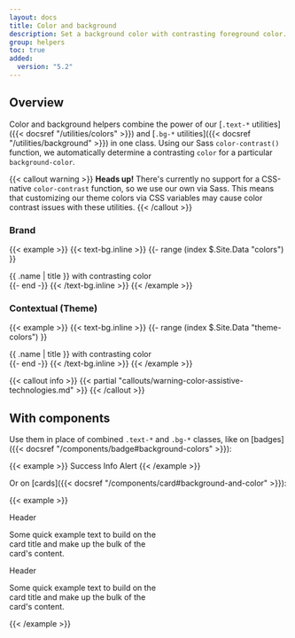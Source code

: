 ```yaml
---
layout: docs
title: Color and background
description: Set a background color with contrasting foreground color.
group: helpers
toc: true
added:
  version: "5.2"
---
```


## Overview

Color and background helpers combine the power of our [`.text-*` utilities]({{< docsref "/utilities/colors" >}}) and [`.bg-*` utilities]({{< docsref "/utilities/background" >}}) in one class. Using our Sass `color-contrast()` function, we automatically determine a contrasting `color` for a particular `background-color`.

{{< callout warning >}}
**Heads up!** There's currently no support for a CSS-native `color-contrast` function, so we use our own via Sass. This means that customizing our theme colors via CSS variables may cause color contrast issues with these utilities.
{{< /callout >}}

### Brand
{{< example >}}
{{< text-bg.inline >}}
{{- range (index $.Site.Data "colors") }}
<div class="text-bg-{{ .name }} p-3">{{ .name | title }} with contrasting color</div>
{{- end -}}
{{< /text-bg.inline >}}
{{< /example >}}

### Contextual (Theme)
{{< example >}}
{{< text-bg.inline >}}
{{- range (index $.Site.Data "theme-colors") }}
<div class="text-bg-{{ .name }} p-3">{{ .name | title }} with contrasting color</div>
{{- end -}}
{{< /text-bg.inline >}}
{{< /example >}}

{{< callout info >}}
{{< partial "callouts/warning-color-assistive-technologies.md" >}}
{{< /callout >}}

## With components

Use them in place of combined `.text-*` and `.bg-*` classes, like on [badges]({{< docsref "/components/badge#background-colors" >}}):

{{< example >}}
<span class="badge text-bg-success">Success</span>
<span class="badge text-bg-info">Info</span>
<span class="badge text-bg-red">Alert</span>
{{< /example >}}

Or on [cards]({{< docsref "/components/card#background-and-color" >}}):

{{< example >}}
<div class="card text-bg-warm-gray mb-3" style="max-width: 18rem;">
  <div class="card-header">Header</div>
  <div class="card-body">
    <p class="card-text">Some quick example text to build on the card title and make up the bulk of the card's content.</p>
  </div>
</div>
<div class="card text-bg-chili mb-3" style="max-width: 18rem;">
  <div class="card-header">Header</div>
  <div class="card-body">
    <p class="card-text">Some quick example text to build on the card title and make up the bulk of the card's content.</p>
  </div>
</div>
{{< /example >}}
